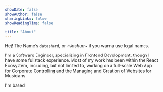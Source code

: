 ```yaml
---
showDate: false
showAuthor: false
sharingLinks: false
showReadingTime: false

title: "About"
---
```


Hej! The Name's `datashard`, or *~Joshua~* if you wanna use legal names.

I'm a Software Engineer, specializing in Frontend Development, though I have some fullstack experience.
Most of my work has been within the React Ecosystem, including, but not limited to, 
working on a full-scale Web App for Corporate Controlling and the Managing and Creation of Websites for Musicians

I'm based 
